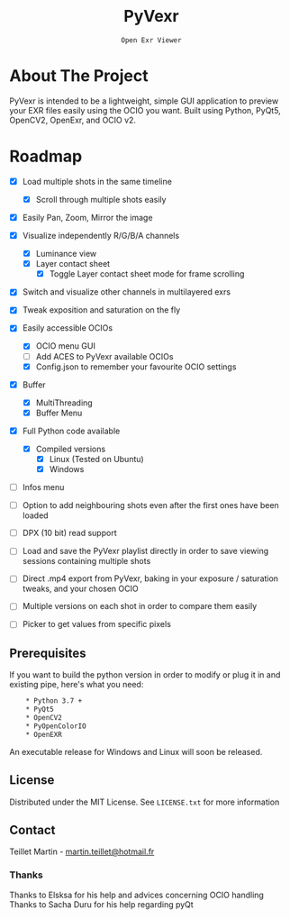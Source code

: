 <br />
<div align="center">
	<h1 align="center">PyVexr</h1>
	
	Open Exr Viewer
</div>


# About The Project
PyVexr is intended to be a lightweight, simple GUI application to preview your EXR files easily using the OCIO you want.
Built using Python, PyQt5, OpenCV2, OpenExr, and OCIO v2.


# Roadmap
- [x] Load multiple shots in the same timeline
	- [x] Scroll through multiple shots easily
- [x] Easily Pan, Zoom, Mirror the image
- [x] Visualize independently R/G/B/A channels 
	- [x] Luminance view
	- [x] Layer contact sheet
		- [x] Toggle Layer contact sheet mode for frame scrolling
- [x] Switch and visualize other channels in multilayered exrs
- [x] Tweak exposition and saturation on the fly
- [x] Easily accessible OCIOs 
	- [x] OCIO menu GUI 
	- [ ] Add ACES to PyVexr available OCIOs
	- [x] Config.json to remember your favourite OCIO settings
- [x] Buffer
	- [x] MultiThreading
	- [x] Buffer Menu
- [x] Full Python code available
	- [x] Compiled versions
		- [x] Linux (Tested on Ubuntu)
		- [x] Windows
- [ ] Infos menu
- [ ] Option to add neighbouring shots even after the first ones have been loaded
- [ ] DPX (10 bit) read support
- [ ] Load and save the PyVexr playlist directly in order to save viewing sessions containing multiple shots
- [ ] Direct .mp4 export from PyVexr, baking in your exposure / saturation tweaks, and your chosen OCIO
- [ ] Multiple versions on each shot in order to compare them easily
- [ ] Picker to get values from specific pixels


## Prerequisites
If you want to build the python version in order to modify or plug it in and existing pipe, here's what you need:
```sh
	* Python 3.7 + 
	* PyQt5
	* OpenCV2
	* PyOpenColorIO
	* OpenEXR
```
An executable release for Windows and Linux will soon be released.

## License
Distributed under the MIT License. See `LICENSE.txt` for more information

## Contact
Teillet Martin - martin.teillet@hotmail.fr


### Thanks
Thanks to Elsksa for his help and advices concerning OCIO handling
Thanks to Sacha Duru for his help regarding pyQt
